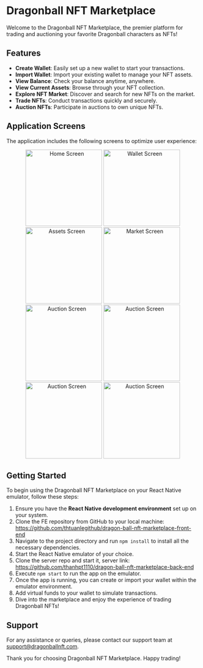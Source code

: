 # Dragonball NFT Marketplace

Welcome to the Dragonball NFT Marketplace, the premier platform for trading and auctioning your favorite Dragonball characters as NFTs!

## Features

- **Create Wallet**: Easily set up a new wallet to start your transactions.
- **Import Wallet**: Import your existing wallet to manage your NFT assets.
- **View Balance**: Check your balance anytime, anywhere.
- **View Current Assets**: Browse through your NFT collection.
- **Explore NFT Market**: Discover and search for new NFTs on the market.
- **Trade NFTs**: Conduct transactions quickly and securely.
- **Auction NFTs**: Participate in auctions to own unique NFTs.

## Application Screens

The application includes the following screens to optimize user experience:

<p align="center">
  <img src="https://github.com/thtuanlegithub/dragon-ball-nft-marketplace-front-end/assets/113840691/fd69d608-dd5e-45e6-9658-da6a00b3a5e6" alt="Home Screen" width="200"/>
  <img src="https://github.com/thtuanlegithub/dragon-ball-nft-marketplace-front-end/assets/113840691/39b087f7-3fa4-44f1-b769-1ec837bf064b" alt="Wallet Screen" width="200"/>
  <img src="https://github.com/thtuanlegithub/dragon-ball-nft-marketplace-front-end/assets/113840691/7433ad17-039c-40a0-8b48-46d220f924d4" alt="Assets Screen" width="200"/>
  <img src="https://github.com/thtuanlegithub/dragon-ball-nft-marketplace-front-end/assets/113840691/f11d1677-56eb-4bfa-8194-1976244ef6b7" alt="Market Screen" width="200"/>
  <img src="https://github.com/thtuanlegithub/dragon-ball-nft-marketplace-front-end/assets/113840691/63682c49-f527-4236-83bc-83ce0816706c" alt="Auction Screen" width="200"/>
  <img src="https://github.com/thtuanlegithub/dragon-ball-nft-marketplace-front-end/assets/113840691/4ab07068-9514-4ae3-8430-f6d9821111f3" alt="Auction Screen" width="200"/>
  <img src="https://github.com/thtuanlegithub/dragon-ball-nft-marketplace-front-end/assets/113840691/fa7fdfbe-5246-4a0a-8d1a-6276d43a18fb" alt="Auction Screen" width="200"/>
  <img src="https://github.com/thtuanlegithub/dragon-ball-nft-marketplace-front-end/assets/113840691/80292f27-ac3d-4df3-9ad4-370544f34d21" alt="Auction Screen" width="200"/>

</p>


## Getting Started

To begin using the Dragonball NFT Marketplace on your React Native emulator, follow these steps:

1. Ensure you have the **React Native development environment** set up on your system.
2. Clone the FE repository from GitHub to your local machine: https://github.com/thtuanlegithub/dragon-ball-nft-marketplace-front-end
3. Navigate to the project directory and run `npm install` to install all the necessary dependencies.
4. Start the React Native emulator of your choice.
5. Clone the server repo and start it, server link: https://github.com/thanhpt1110/dragon-ball-nft-marketplace-back-end
6. Execute `npm start` to run the app on the emulator.
7. Once the app is running, you can create or import your wallet within the emulator environment.
8. Add virtual funds to your wallet to simulate transactions.
9. Dive into the marketplace and enjoy the experience of trading Dragonball NFTs!

## Support

For any assistance or queries, please contact our support team at support@dragonballnft.com.

Thank you for choosing Dragonball NFT Marketplace. Happy trading!

